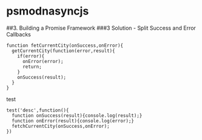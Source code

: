 # psmodnasyncjs
##3. Building a Promise Framework
###3 Solution - Split Success and Error Callbacks
```
function fetCurrentCity(onSuccess,onError){
  getCurrentCity(function(error,result){
    if(error){
      onError(error);
      return;
    }
    onSuccess(result);
  }
}
```
test
```
test('desc',function(){
  function onSuccess(result){console.log(result);}
  function onError(result){console.log(error);}
  fetchCurrentCity(onSuccess,onError);
})
```
